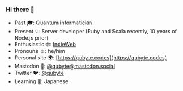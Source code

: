 ### Hi there 👋

- Past 🎓: Quantum informatician.
- Present 💡: Server developer (Ruby and Scala recently, 10 years of Node.js prior)
- Enthusiastic 🤓: [IndieWeb](https://indieweb.org/)
- Pronouns ☺️: he/him
- Personal site 🌍: [https://qubyte.codes](https://qubyte.codes)
- Mastodon 🦣: [@qubyte@mastodon.social](https://mastodon.social/@qubyte)
- Twitter 🐦: [@qubyte](https://twitter.com/qubyte)
- Learning 📖: Japanese
